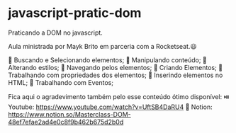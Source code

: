 # javascript-pratic-dom
Praticando a DOM no javascript.

Aula ministrada por Mayk Brito em parceria com a Rocketseat.😃

🔼 Buscando e Selecionando elementos;
🔼 Manipulando conteúdo;
🔼 Alterando estilos;
🔼 Navegando pelos elementos;
🔼 Criando Elementos;
🔼 Trabalhando com propriedades dos elementos;
🔼 Inserindo elementos no HTML;
🔼 Trabalhando com Eventos;

Fica aqui o agradevimento também pelo esse conteúdo ótimo disponível:
⏯️ Youtube: https://www.youtube.com/watch?v=UftSB4DaRU4
📓 Notion: https://www.notion.so/Masterclass-DOM-48ef7efae2ad4e0c8f9b462b675d2b0d
